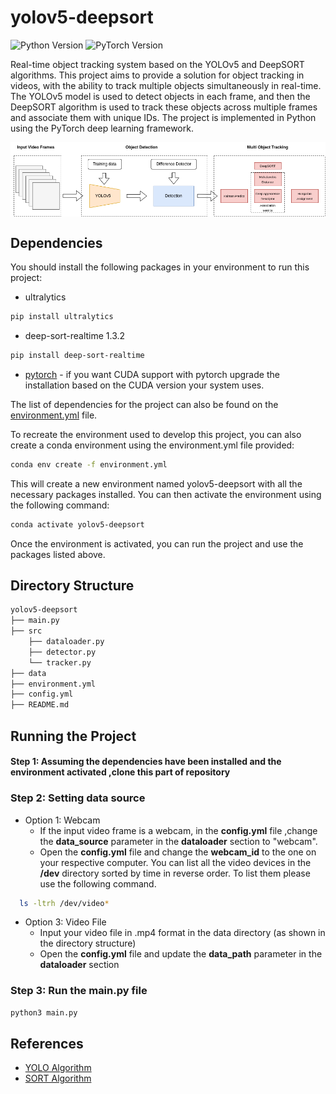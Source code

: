 # yolov5-deepsort

![Python Version](https://img.shields.io/badge/python-3.9-blue)
![PyTorch Version](https://img.shields.io/badge/PyTorch-2.0.0%2Bcu117-EE4C2C.svg?style=flat-square&logo=PyTorch&logoColor=white&logoWidth=40)



Real-time object tracking system based on the YOLOv5 and DeepSORT algorithms. This project aims to provide a solution for object tracking in videos, with the ability to track multiple objects simultaneously in real-time. The YOLOv5 model is used to detect objects in each frame, and then the DeepSORT algorithm is used to track these objects across multiple frames and associate them with unique IDs. The project is implemented in Python using the PyTorch deep learning framework.

<p align="center">

<img align="center" src="https://github.com/KirillKukharev/drone-detection/blob/main/detector%2Btracker/DeepSort%20%2B%20yolov5/architecture/DeepSORT.png">

</p>

## Dependencies
You should install the following packages in your environment to run this project: 

* ultralytics 
``` bash
pip install ultralytics
```
* deep-sort-realtime 1.3.2
``` bash
pip install deep-sort-realtime
```
* [pytorch](https://pytorch.org/) - if you want CUDA support with pytorch upgrade the installation based on the CUDA version your system uses.  

The list of dependencies for the project can also be found on the [environment.yml](environment.yml) file.

To recreate the environment used to develop this project, you can also create a conda environment using the environment.yml file provided:
``` bash
conda env create -f environment.yml
```

This will create a new environment named yolov5-deepsort with all the necessary packages installed. You can then activate the environment using the following command:

``` bash
conda activate yolov5-deepsort
```

Once the environment is activated, you can run the project and use the packages listed above.


## Directory Structure 

```bash
yolov5-deepsort
├── main.py
├── src
    ├── dataloader.py
    ├── detector.py
    └── tracker.py
├── data
├── environment.yml
├── config.yml
├── README.md


``` 


## Running the Project
#### Step 1: Assuming the dependencies have been installed and the environment activated ,clone this part of repository

### Step 2: Setting data source
* Option 1: Webcam  
  - If the input video frame is a webcam, in the **config.yml** file ,change the **data_source** parameter in the **dataloader** section to "webcam".
  - Open the **config.yml** file and change the **webcam_id** to the one on your respective computer. You can list all the video devices in the **/dev** directory sorted by time in reverse order. To list them please use the following command. 
```bash
  ls -ltrh /dev/video*

``` 
* Option 3: Video File 
  - Input your video file in .mp4 format in the data directory (as shown in the directory structure)
  - Open the **config.yml** file and update the **data_path** parameter in the **dataloader** section

### Step 3: Run the main.py file 
```bash
python3 main.py

``` 


## References

* [YOLO Algorithm](https://arxiv.org/abs/1506.02640)
* [SORT Algorithm](https://arxiv.org/abs/1703.07402)

